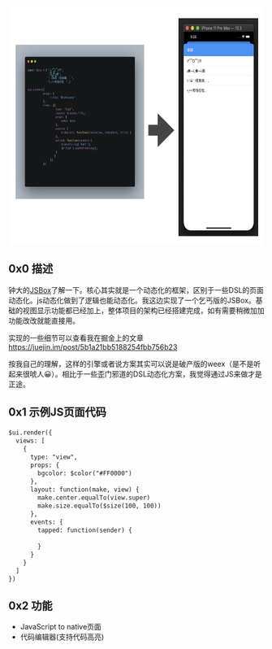  <div  align="center">    
 <img src="https://raw.githubusercontent.com/zhnnnnn/ZHNCosmos_GIFs/master/ZHNJSBox_demo_combine.png" width = "658" height = "470" alt="图片名称" align=center />
 </div>

## 0x0 描述
钟大的[JSBox](https://itunes.apple.com/cn/app/jsbox-%E5%88%9B%E9%80%A0%E4%BD%A0%E8%87%AA%E5%B7%B1%E7%9A%84%E5%B7%A5%E5%85%B7/id1312014438?mt=8)了解一下。核心其实就是一个动态化的框架，区别于一些DSL的页面动态化。js动态化做到了逻辑也能动态化。我这边实现了一个乞丐版的JSBox。基础的视图显示功能都已经加上，整体项目的架构已经搭建完成，如有需要稍微加加功能改改就能直接用。


实现的一些细节可以查看我在掘金上的文章 https://juejin.im/post/5b1a21bb5188254fbb756b23 


按我自己的理解，这样的引擎或者说方案其实可以说是破产版的weex（是不是听起来很唬人😀）。相比于一些歪门邪道的DSL动态化方案，我觉得通过JS来做才是正途。

## 0x1 示例JS页面代码

```
$ui.render({
  views: [
    {
      type: "view",
      props: {
        bgcolor: $color("#FF0000")
      },
      layout: function(make, view) {
        make.center.equalTo(view.super)
        make.size.equalTo($size(100, 100))
      },
      events: {
        tapped: function(sender) {

        }
      }
    }
  ]
})
```

## 0x2 功能
+ JavaScript to native页面
+ 代码编辑器(支持代码高亮)

